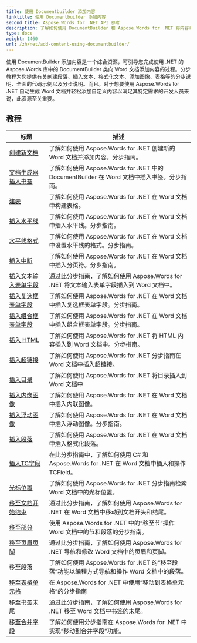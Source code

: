 ```yaml
---
title: 使用 Documentbuilder 添加内容
linktitle: 使用 Documentbuilder 添加内容
second_title: Aspose.Words for .NET API 参考
description: 了解如何使用 DocumentBuilder 和 Aspose.Words for .NET 将内容添加到 Word 文档。带有详细代码示例的实践教程。
type: docs
weight: 1460
url: /zh/net/add-content-using-documentbuilder/
---
```


使用 DocumentBuilder 添加内容是一个综合资源，可引导您完成使用 .NET 的 Aspose.Words 库中的 DocumentBuilder 类向 Word 文档添加内容的过程。分步教程为您提供有关创建段落、插入文本、格式化文本、添加图像、表格等的分步说明、全面的代码示例以及分步说明。而且。对于想要使用 Aspose.Words for .NET 自动生成 Word 文档并轻松添加自定义内容以满足其特定需求的开发人员来说，此资源至关重要。

 ## 教程
| 标题 | 描述 |
| --- | --- |
| [创建新文档](./create-new-document/) | 了解如何使用 Aspose.Words for .NET 创建新的 Word 文档并添加内容。分步指南。 |
| [文档生成器插入书签](./document-builder-insert-bookmark/) | 了解如何使用 Aspose.Words for .NET 中的 DocumentBuilder 在 Word 文档中插入书签。分步指南。 |
| [建表](./build-table/) | 了解如何使用 Aspose.Words for .NET 在 Word 文档中构建表格。 |
| [插入水平线](./insert-horizontal-rule/) | 了解如何使用 Aspose.Words for .NET 在 Word 文档中插入水平线。分步指南。 |
| [水平线格式](./horizontal-rule-format/) | 了解如何使用 Aspose.Words for .NET 在 Word 文档中设置水平线的格式。分步指南。 |
| [插入中断](./insert-break/) | 了解如何使用 Aspose.Words for .NET 在 Word 文档中插入分页符。分步指南。 |
| [插入文本输入表单字段](./insert-text-input-form-field/) | 通过此分步指南，了解如何使用 Aspose.Words for .NET 将文本输入表单字段插入到 Word 文档中。 |
| [插入复选框表单字段](./insert-check-box-form-field/) | 了解如何使用 Aspose.Words for .NET 在 Word 文档中插入复选框表单字段。分步指南。 |
| [插入组合框表单字段](./insert-combo-box-form-field/) | 了解如何使用 Aspose.Words for .NET 在 Word 文档中插入组合框表单字段。分步指南。 |
| [插入 HTML](./insert-html/) | 了解如何使用 Aspose.Words for .NET 将 HTML 内容插入到 Word 文档中。分步指南。 |
| [插入超链接](./insert-hyperlink/) | 了解如何使用 Aspose.Words for .NET 分步指南在 Word 文档中插入超链接。 |
| [插入目录](./insert-table-of-contents/) | 了解如何使用 Aspose.Words for .NET 将目录插入到 Word 文档中 |
| [插入内嵌图像](./insert-inline-image/) | 了解如何使用 Aspose.Words for .NET 在 Word 文档中插入内联图像。 |
| [插入浮动图像](./insert-floating-image/) | 了解如何使用 Aspose.Words for .NET 在 Word 文档中插入浮动图像。分步指南。 |
| [插入段落](./insert-paragraph/) | 了解如何使用 Aspose.Words for .NET 在 Word 文档中插入格式化段落。 |
| [插入TC字段](./insert-tcfield/) | 在此分步指南中，了解如何使用 C# 和 Aspose.Words for .NET 在 Word 文档中插入和操作 TCField。 |
| [光标位置](./cursor-position/) | 了解如何使用 Aspose.Words for .NET 分步指南检索 Word 文档中的光标位置。 |
| [移至文档开始结束](./move-to-document-start-end/) | 通过此分步指南，了解如何使用 Aspose.Words for .NET 在 Word 文档中移动到文档开头和结尾。|
| [移至部分](./move-to-section/) | 使用 Aspose.Words for .NET 中的“移至节”操作 Word 文档中的节和段落的分步指南。 |
| [移至页眉页脚](./move-to-headers-footers/) | 通过此分步指南，了解如何使用 Aspose.Words for .NET 导航和修改 Word 文档中的页眉和页脚。 |
| [移至段落](./move-to-paragraph/) | 了解如何使用 Aspose.Words for .NET 的“移至段落”功能以编程方式导航和操作 Word 文档中的段落。 |
| [移至表格单元格](./move-to-table-cell/) | 在 Aspose.Words for .NET 中使用“移动到表格单元格”的分步指南 |
| [移至书签末尾](./move-to-bookmark-end/) | 通过此分步指南，了解如何使用 Aspose.Words for .NET 移至 Word 文档中书签的末尾。 |
| [移至合并字段](./move-to-merge-field/) | 了解如何使用分步指南在 Aspose.Words for .NET 中实现“移动到合并字段”功能。 |